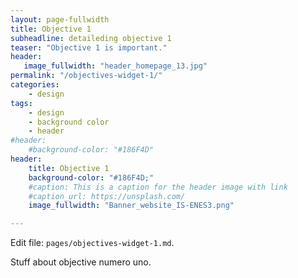 ```yaml
---
layout: page-fullwidth
title: Objective 1
subheadline: detaileding objective 1
teaser: "Objective 1 is important."
header:
   image_fullwidth: "header_homepage_13.jpg"
permalink: "/objectives-widget-1/"
categories:
    - design
tags:
    - design
    - background color
    - header
#header:
    #background-color: "#186F4D"
header:
    title: Objective 1
    background-color: "#186F4D;"
    #caption: This is a caption for the header image with link
    #caption_url: https://unsplash.com/
    image_fullwidth: "Banner_website_IS-ENES3.png"

---
```


Edit file: `pages/objectives-widget-1.md`.

Stuff about objective numero uno.
